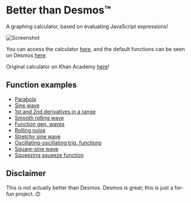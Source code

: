 # Better than Desmos™
A graphing calculator, based on evaluating JavaScript expressions!

![Screenshot](https://i.imgur.com/cIVYcO0.png)

You can access the calculator [here](https://drakeluce.com/betterthandesmos/), and the default functions can be seen on Desmos [here](https://www.desmos.com/calculator/q8krvyo0cl).

Original calculator on Khan Academy [here](https://www.khanacademy.org/computer-programming/better-than-desmos-a-graphing-calculator/5078845089054720)!

## Function examples
+ [Parabola](https://drakeluce.com/betterthandesmos/?function=x*x)
+ [Sine wave](https://drakeluce.com/betterthandesmos/?function=Math.sin(x))
+ [1st and 2nd derivatives in a range](https://drakeluce.com/betterthandesmos/?function=x%20%3E%200%20%26%26%20x%20%3C%20Math.PI%20%3F%20-Math.cos(x)%20%2B%201%20%3A%20NaN%0Ax%20%3E%200%20%26%26%20x%20%3C%20Math.PI%20%3F%20Math.sin(x)%20%3A%20NaN%0Ax%20%3E%200%20%26%26%20x%20%3C%20Math.PI%20%3F%20Math.cos(x)%20%3A%20NaN%0A)
+ [Smooth rolling wave](https://drakeluce.com/betterthandesmos/?function=Math.sin(x%20%2B%20Date.now()%2F500)*x)
+ [Function gen. waves](https://drakeluce.com/betterthandesmos/?function=(Math.sin(((Date.now()%2F3000)%20-%20x)*Math.PI))%2B2%0A(Math.floor((Date.now()%2F2000)%20-%20x)%20%25%202%20%3F%20-1%20%3A%201)%0A((((Date.now()%2F1000)%20-%20x-1)%2F2%20-%20Math.floor(((Date.now()%2F1000)%20-%20x-1)%2F2))*2-1)-2)
+ [Rolling noise](https://drakeluce.com/betterthandesmos/?function=x%25Math.tan(x%20%2B%20Date.now()%2F100)*2)
+ [Stretchy sine wave](https://drakeluce.com/betterthandesmos/?function=Math.sin(x*Date.now()%2F1000))
+ [Oscillating-oscillating trig. functions](https://drakeluce.com/betterthandesmos/?function=Math.sin(x)*Math.sin((Date.now()%2F1000))%0AMath.cos(x)*Math.cos((Date.now()%2F1000))%0AMath.tan(x)*Math.tan((Date.now()%2F1000)))
+ [Square-sine wave](https://drakeluce.com/betterthandesmos/?function=Math.round(x*x%2B%20Date.now()%2F200)%252%20%3F%20-Math.sin(x)%20%3A%20Math.sin(x))
+ [Squeezing squeeze function](https://drakeluce.com/betterthandesmos/?function=Math.sin(Date.now()%2F1000)*x*x%0AMath.sin(Date.now()%2F1000)*-x*x%0AMath.sin(Date.now()%2F1000)*x*x*Math.sin(1%2Fx)%0AMath.sin(Date.now()%2F1000)*-x*x*Math.sin(1%2Fx))

## Disclaimer
This is not actually better than Desmos. Desmos is great; this is just a for-fun project. :blush:

